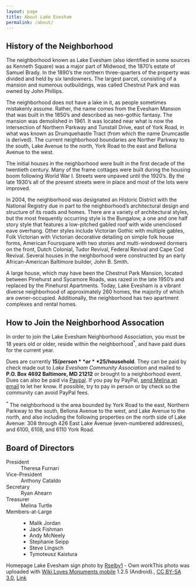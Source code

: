```yaml
---
layout: page
title: About Lake Evesham
permalink: /about/
---
```


History of the Neighborhood
---------------------------

The neighborhood known as Lake Evesham (also identified in some sources as Kenneth Square) was a major part of Midwood, the 1870’s estate of Samuel Brady.
In the 1890’s the northern three-quarters of the property was divided and held by six landowners. The largest parcel, consisting of a mansion and numerous outbuildings, was called Chestnut Park and was owned by John Phillips.

The neighborhood does not have a lake in it, as people sometimes mistakenly assume. Rather, the name comes from the Evesham Mansion that was built in the 1850’s and described as neo-gothic fantasy.
The mansion was demolished in 1961. It was located near what is now the intersection of Northern Parkway and Tunstall Drive, east of York Road, in what was known as Drumquehastle Tract (from which the name Drumcastle is derived).
The current neighborhood boundaries are Norther Parkway to the south, Lake Avenue to the north, York Road to the east and Bellona Avenue to the west.  

The initial houses in the neighborhood were built in the first decade of the twentieth century.
Many of the frame cottages were built during the housing boom following World War I. Streets were unpaved until the 1920’s.
By the late 1930’s all of the present streets were in place and most of the lots were improved.  

In 2004, the neighborhood was designated an Historic District with the National Registry due in part to the neighborhood’s architectural design and structure of its roads and homes.
There are a variety of architectural styles, but the most frequently occurring style is the Bungalow, a one and one half story style that features a low-pitched gabled roof with wide unenclosed eave overhang.
Other styles include Victorian Gothic with multiple gables, Folk Victorian with Victorian decorative detailing on simple folk house forms,
American Foursquare with two stories and multi-windowed dormers on the front, Dutch Colonial, Tudor Revival, Federal Revival and Cape Cod Revival.
Several houses in the neighborhood were constructed by an early African-American Baltimore builder, John B. Smith.

A large house, which may have been the Chestnut Park Mansion, located between Pinehurst and Sycamore Roads,
was razed in the late 1950’s and replaced by the Pinehurst Apartments.
Today, Lake Evesham is a vibrant diverse neighborhood of approximately 260 homes, the majority of which are owner-occupied. Additionally, the neighborhood has two apartment complexes and rental homes.


How to Join the Neighborhood Assocation
---------------------------------------

In order to join the Lake Evesham Neighborhood Association, you must be 18 years old or older, reside within the neighborhood<sup>*</sup>,
and have paid dues for the current year.

Dues are currently **$15/person** or **$25/household**. They can be paid by check made out to _Lake Evesham Community Association_ and mailed to **P.O. Box 4692 Baltimore, MD 21212** or brought to a neighborhood event.
Dues can also be paid via [Paypal](https://paypal.me/lakeevesham). If you pay by PayPal, [send Melina an email](mailto:melinaturtle@gmail.com) to let her know. If possible, try to pay in person or by check so the community can avoid PayPal fees.


<sup>*</sup> The neighborhood is the area bounded by York Road to the east, Northern Parkway to the south, Bellona Avenue to the west, and Lake Avenue to the north,
and also including the following properties on the north side of Lake Avenue: 308 through 426 East Lake Avenue (even-numbered addresses), and 6100, 6108, and 6110 York Road.

Board of Directors
------------------

<dl>
<dt>President</dt>
<dd>Theresa Furnari</dd>
<dt>Vice-President</dt>
<dd>Anthony Cataldo</dd>
<dt>Secretary</dt>
<dd>Ryan Ahearn</dd>
<dt>Treasurer</dt>
<dd>Melina Turtle</dd>
<dt>Members-at-Large</dt>
<dd>
<ul>
<li>Malik Jordan</li>
<li>Jack Fishman</li>
<li>Andy McNeely</li>
<li>Stephanie Seipp</li>
<li>Steve Lingsch</li>
<li>Tymoteusz Kaistura</li>
</ul>
</dd>
</dl>

Homepage Lake Evesham sign photo by <a href="//commons.wikimedia.org/w/index.php?title=User:Rselby1&amp;action=edit&amp;redlink=1" class="new" title="User:Rselby1 (page does not exist)">Rselby1</a> - <span class="int-own-work" lang="en">Own work</span><a href="//commons.wikimedia.org/wiki/File:Wiki_Loves_Monuments_Logo_notext.svg" class="image"></a>This photo was uploaded with <a href="https://www.mediawiki.org/wiki/Wiki_Loves_Monuments_mobile_application" class="extiw" title="mw:Wiki Loves Monuments mobile application">Wiki Loves Monuments mobile</a> 1.2.5 (Android)., <a href="https://creativecommons.org/licenses/by-sa/3.0" title="Creative Commons Attribution-Share Alike 3.0">CC BY-SA 3.0</a>, <a href="https://commons.wikimedia.org/w/index.php?curid=21608705">Link</a>

